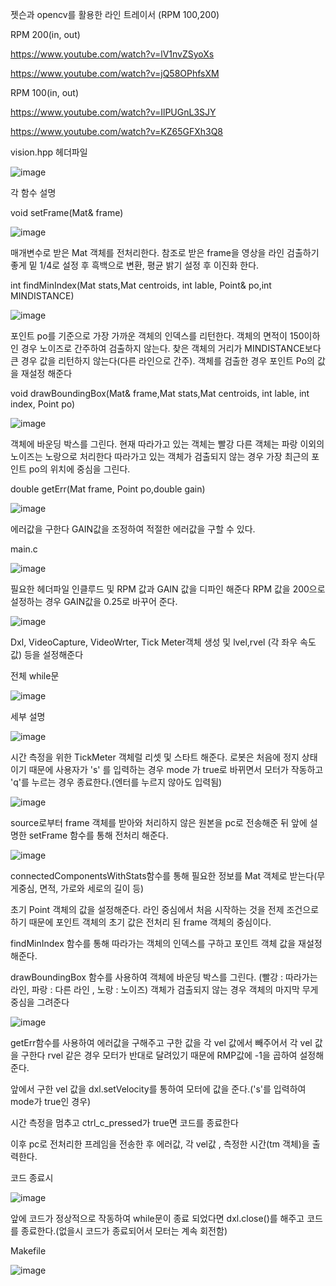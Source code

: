 젯슨과 opencv를 활용한 라인 트레이서 (RPM 100,200)

RPM 200(in, out)

https://www.youtube.com/watch?v=lV1nvZSyoXs

https://www.youtube.com/watch?v=jQ58OPhfsXM

RPM 100(in, out)

https://www.youtube.com/watch?v=IlPUGnL3SJY

https://www.youtube.com/watch?v=KZ65GFXh3Q8

vision.hpp 헤더파일

![image](https://github.com/user-attachments/assets/f989f6da-d514-46dd-98a1-feafb06682a8)

각 함수 설명 

void setFrame(Mat& frame)

![image](https://github.com/user-attachments/assets/8c476d62-a2d1-4c96-83d1-d00439ae9956)

매개변수로 받은 Mat 객체를 전처리한다.
참조로 받은 frame을 영상을 라인 검출하기 좋게 밑 1/4로 설정 후 흑백으로 변환, 평균 밝기 설정 후 이진화 한다.

int findMinIndex(Mat stats,Mat centroids, int lable, Point& po,int MINDISTANCE)

![image](https://github.com/user-attachments/assets/dcd3d076-4659-4c3d-9ee1-d962adc4bd87)

포인트 po를 기준으로 가장 가까운 객체의 인덱스를 리턴한다. 객체의 면적이 150이하인 경우 노이즈로 간주하여 검출하지 않는다.
찾은 객체의 거리가 MINDISTANCE보다 큰 경우 값을 리턴하지 않는다(다른 라인으로 간주). 객체를 검출한 경우 포인트 Po의 값을 재설정 해준다

void drawBoundingBox(Mat& frame,Mat stats,Mat centroids, int lable, int index, Point po)

![image](https://github.com/user-attachments/assets/de9d41e2-af3c-4637-bb35-7f2982fe9dac)

객체에 바운딩 박스를 그린다. 현재 따라가고 있는 객체는 빨강 다른 객체는 파랑 이외의 노이즈는 노랑으로 처리한다
따라가고 있는 객체가 검출되지 않는 경우 가장 최근의 포인트 po의 위치에 중심을 그린다.

double getErr(Mat frame, Point po,double gain)

![image](https://github.com/user-attachments/assets/b599a80c-4965-43a4-aa61-dfe72fe09a07)

에러값을 구한다 GAIN값을 조정하여 적절한 에러값을 구할 수 있다.

main.c 

![image](https://github.com/user-attachments/assets/ac02fb77-d0ee-4105-b6b2-f5fb2de07426)

필요한 헤더파일 인클루드 및 RPM 값과 GAIN 값을 디파인 해준다 RPM 값을 200으로 설정하는 경우 GAIN값을 0.25로 바꾸어 준다.


![image](https://github.com/user-attachments/assets/e4dd0443-e264-480f-8903-2ae294674b59)

Dxl, VideoCapture, VideoWrter, Tick Meter객체 생성 및 lvel,rvel (각 좌우 속도값) 등을 설정해준다  

전체 while문 

![image](https://github.com/user-attachments/assets/b63bd7f2-bcd3-4346-a304-63a1267adc75)

세부 설명

![image](https://github.com/user-attachments/assets/c90b99ff-130f-4430-9eea-676e1efdd4a9)

시간 측정을 위한 TickMeter 객체럴 리셋 및 스타트 해준다. 로봇은 처음에 정지 상태이기 때문에 사용자가 's' 를 입력하는 경우 mode 가 true로 바뀌면서 모터가 작동하고 'q'를 누르는 경우 종료한다.(엔터를 누르지 않아도 입력됨)

![image](https://github.com/user-attachments/assets/c770ae6b-94e9-4671-9f02-3a1415fa50bf)

source로부터 frame 객체를 받아와 처리하지 않은 원본을 pc로 전송해준 뒤 앞에 설명한 setFrame 함수를 통해 전처리 해준다.

![image](https://github.com/user-attachments/assets/7bfe0a27-568b-44aa-8cee-01fc54216b7a)

connectedComponentsWithStats함수를 통해 필요한 정보를 Mat 객체로 받는다(무게중심, 면적, 가로와 세로의 길이 등)

초기 Point 객체의 값을 설정해준다. 라인 중심에서 처음 시작하는 것을 전제 조건으로 하기 때문에 포인트 객체의 초기 값은 전처리 된 frame 객체의 중심이다.

findMinIndex 함수를 통해 따라가는 객체의 인덱스를 구하고 포인트 객체 값을 재설정 해준다.

drawBoundingBox 함수를 사용하여 객체에 바운딩 박스를 그린다. (빨강 : 따라가는 라인, 파랑 : 다른 라인 , 노랑 : 노이즈) 객체가 검출되지 않는 경우 객체의 마지막 무게 중심을 그려준다

![image](https://github.com/user-attachments/assets/b6b88c3a-993c-47b4-9244-43960dcbc2da)

getErr함수를 사용하여 에러값을 구해주고 구한 값을 각 vel 값에서 빼주어서 각 vel 값을 구한다 rvel 같은 경우 모터가 반대로 달려있기 때문에 RMP값에 -1을 곱하여 설정해준다.

앞에서 구한 vel 값을 dxl.setVelocity를 통하여 모터에 값을 준다.('s'를 입력하여 mode가 true인 경우)

시간 측정을 멈추고 ctrl_c_pressed가 true면 코드를 종료한다

이후  pc로 전처리한 프레임을 전송한 후 에러값, 각 vel값 , 측정한 시간(tm 객체)을 출력한다.


코드 종료시

![image](https://github.com/user-attachments/assets/2f123118-85b8-4369-8696-52c639972f63)


앞에 코드가 정상적으로 작동하여 while문이 종료 되었다면 dxl.close()를 해주고 코드를 종료한다.(없을시 코드가 종료되어서 모터는 계속 회전함)

Makefile

![image](https://github.com/user-attachments/assets/f958eca2-5bb7-41ca-bef7-da9191b814f9)












